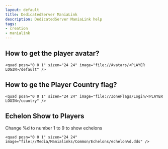 ```yaml
---
layout: default
title: DedicatedServer ManiaLink
description: DedicatedServer ManiaLink help
tags:
- creation
- manialink
---
```


## How to get the player avatar?

`<quad posn="0 0 1" sizen="24 24" image="file://Avatars/<PLAYER LOGIN>/default" />`

## How to ge the Player Country flag?

`<quad posn="0 0 1" sizen="24 24" image="file://ZoneFlags/Login/<PLAYER LOGIN>/country" />`

## Echelon Show to Players

Change %d to number 1 to 9 to show echelons

`<quad posn="0 0 1" sizen="24 24" image="file://Media/Manialinks/Common/Echelons/echelon%d.dds" />`
